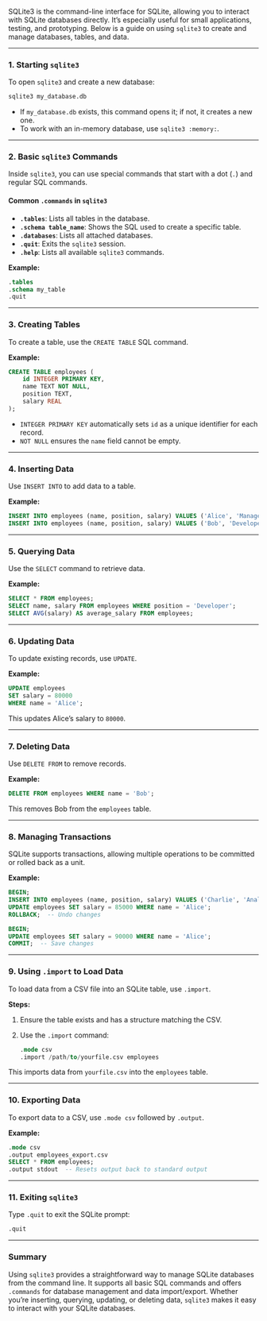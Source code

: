SQLite3 is the command-line interface for SQLite, allowing you to interact with SQLite databases directly. It’s especially useful for small applications, testing, and prototyping. Below is a guide on using `sqlite3` to create and manage databases, tables, and data.

---

### 1. **Starting `sqlite3`**

To open `sqlite3` and create a new database:

```sh
sqlite3 my_database.db
```

- If `my_database.db` exists, this command opens it; if not, it creates a new one.
- To work with an in-memory database, use `sqlite3 :memory:`.

---

### 2. **Basic `sqlite3` Commands**

Inside `sqlite3`, you can use special commands that start with a dot (`.`) and regular SQL commands.

#### Common `.commands` in `sqlite3`

- **`.tables`**: Lists all tables in the database.
- **`.schema table_name`**: Shows the SQL used to create a specific table.
- **`.databases`**: Lists all attached databases.
- **`.quit`**: Exits the `sqlite3` session.
- **`.help`**: Lists all available `sqlite3` commands.

**Example:**
```sql
.tables
.schema my_table
.quit
```

---

### 3. **Creating Tables**

To create a table, use the `CREATE TABLE` SQL command.

**Example:**

```sql
CREATE TABLE employees (
    id INTEGER PRIMARY KEY,
    name TEXT NOT NULL,
    position TEXT,
    salary REAL
);
```

- `INTEGER PRIMARY KEY` automatically sets `id` as a unique identifier for each record.
- `NOT NULL` ensures the `name` field cannot be empty.

---

### 4. **Inserting Data**

Use `INSERT INTO` to add data to a table.

**Example:**

```sql
INSERT INTO employees (name, position, salary) VALUES ('Alice', 'Manager', 75000);
INSERT INTO employees (name, position, salary) VALUES ('Bob', 'Developer', 60000);
```

---

### 5. **Querying Data**

Use the `SELECT` command to retrieve data.

**Example:**

```sql
SELECT * FROM employees;
SELECT name, salary FROM employees WHERE position = 'Developer';
SELECT AVG(salary) AS average_salary FROM employees;
```

---

### 6. **Updating Data**

To update existing records, use `UPDATE`.

**Example:**

```sql
UPDATE employees
SET salary = 80000
WHERE name = 'Alice';
```

This updates Alice’s salary to `80000`.

---

### 7. **Deleting Data**

Use `DELETE FROM` to remove records.

**Example:**

```sql
DELETE FROM employees WHERE name = 'Bob';
```

This removes Bob from the `employees` table.

---

### 8. **Managing Transactions**

SQLite supports transactions, allowing multiple operations to be committed or rolled back as a unit.

**Example:**

```sql
BEGIN;
INSERT INTO employees (name, position, salary) VALUES ('Charlie', 'Analyst', 50000);
UPDATE employees SET salary = 85000 WHERE name = 'Alice';
ROLLBACK;  -- Undo changes

BEGIN;
UPDATE employees SET salary = 90000 WHERE name = 'Alice';
COMMIT;  -- Save changes
```

---

### 9. **Using `.import` to Load Data**

To load data from a CSV file into an SQLite table, use `.import`.

**Steps:**
1. Ensure the table exists and has a structure matching the CSV.
2. Use the `.import` command:

   ```sql
   .mode csv
   .import /path/to/yourfile.csv employees
   ```

This imports data from `yourfile.csv` into the `employees` table.

---

### 10. **Exporting Data**

To export data to a CSV, use `.mode csv` followed by `.output`.

**Example:**

```sql
.mode csv
.output employees_export.csv
SELECT * FROM employees;
.output stdout  -- Resets output back to standard output
```

---

### 11. **Exiting `sqlite3`**

Type `.quit` to exit the SQLite prompt:

```sql
.quit
```

---

### Summary

Using `sqlite3` provides a straightforward way to manage SQLite databases from the command line. It supports all basic SQL commands and offers `.commands` for database management and data import/export. Whether you’re inserting, querying, updating, or deleting data, `sqlite3` makes it easy to interact with your SQLite databases.
